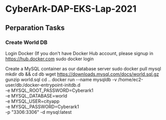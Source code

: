 # CyberArk-DAP-EKS-Lap-2021

## Perparation Tasks

### Create World DB
Login Docker (If you don't have Docker Hub account, please signup in https://hub.docker.com
sudo docker login


Create a MySQL container as our database server
sudo docker pull mysql
mkdir db && cd db
wget https://downloads.mysql.com/docs/world.sql.gz
gunzip world.sql 
cd ..
docker run --name mysqldb -v /home/ec2-user/db:/docker-entrypoint-initdb.d \
     -e MYSQL_ROOT_PASSWORD=Cyberark1 \
     -e MYSQL_DATABASE=world \
     -e MYSQL_USER=cityapp \
     -e MYSQL_PASSWORD=Cyberark1 \
     -p "3306:3306" -d mysql:latest 
